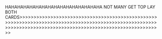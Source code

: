 HAHAHAHAHAHAHAHAHAHAHAHAHAHAHAHA NOT MANY GET TOP  LAY BOTH CARDS>>>>>>>>>>>>>>>>>>>>>>>>>>>>>>>>>>>>>>>>>>>>>>>>>>>>>>>>>>>>>>>>>>>>>>>>>>>>>>>>>>>>>>>>>>>>>>>>>>>>>>>>>>>>>>>>>>>>>>>>>>>>>>>>>>>>>>>>>>>>>>>>>>>>>>>>>>>>>>>
